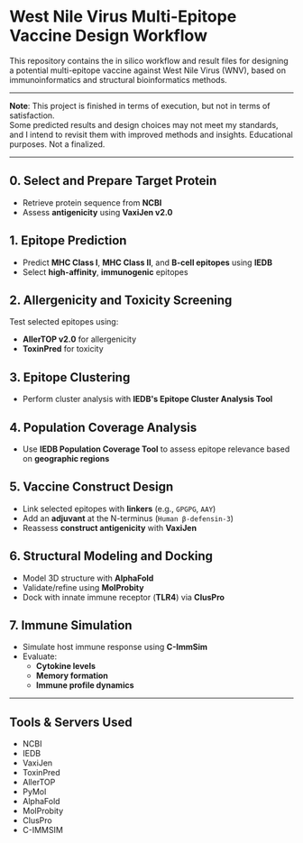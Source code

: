 # West Nile Virus Multi-Epitope Vaccine Design Workflow

This repository contains the in silico workflow and result files for designing a potential multi-epitope vaccine against West Nile Virus (WNV), based on immunoinformatics and structural bioinformatics methods.

---
**Note**: This project is finished in terms of execution, but not in terms of satisfaction.  
Some predicted results and design choices may not meet my standards, and I intend to revisit them with improved methods and insights.
Educational purposes. Not a finalized.

---
## 0. Select and Prepare Target Protein

- Retrieve protein sequence from **NCBI**
- Assess **antigenicity** using **VaxiJen v2.0**  

## 1. Epitope Prediction

- Predict **MHC Class I**, **MHC Class II**, and **B-cell epitopes** using **IEDB**
- Select **high-affinity**, **immunogenic** epitopes

## 2. Allergenicity and Toxicity Screening

Test selected epitopes using:
- **AllerTOP v2.0** for allergenicity
- **ToxinPred** for toxicity
  
## 3. Epitope Clustering

- Perform cluster analysis with **IEDB's Epitope Cluster Analysis Tool**

## 4. Population Coverage Analysis

- Use **IEDB Population Coverage Tool** to assess epitope relevance based on **geographic regions**
  
## 5. Vaccine Construct Design

- Link selected epitopes with **linkers** (e.g., `GPGPG`, `AAY`)
- Add an **adjuvant** at the N-terminus (`Human β-defensin-3`)
- Reassess **construct antigenicity** with **VaxiJen**

## 6. Structural Modeling and Docking

- Model 3D structure with **AlphaFold**
- Validate/refine using **MolProbity**
- Dock with innate immune receptor (**TLR4**) via **ClusPro**

## 7. Immune Simulation

- Simulate host immune response using **C-ImmSim**
- Evaluate:
  - **Cytokine levels**
  - **Memory formation**
  - **Immune profile dynamics**
 
---

## Tools & Servers Used

- NCBI
- IEDB
- VaxiJen
- ToxinPred
- AllerTOP
- PyMol
- AlphaFold
- MolProbity
- ClusPro
- C-IMMSIM
